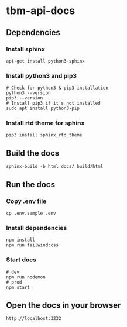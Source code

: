# tbm-api-docs

## Dependencies

### Install sphinx

    apt-get install python3-sphinx

### Install python3 and pip3

    # Check for python3 & pip3 installation
    python3 --version
    pip3 --version
    # Install pip3 if it's not installed
    sudo apt install python3-pip

### Install rtd theme for sphinx

    pip3 install sphinx_rtd_theme

## Build the docs

    sphinx-build -b html docs/ build/html

## Run the docs

### Copy .env file

    cp .env.sample .env

### Install dependencies

    npm install
    npm run tailwind:css

### Start docs

    # dev
    npm run nodemon
    # prod
    npm start

## Open the docs in your browser

    http://localhost:3232
